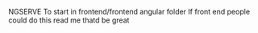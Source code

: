 NGSERVE To start in frontend/frontend angular folder
If front end people could do this read me thatd be great